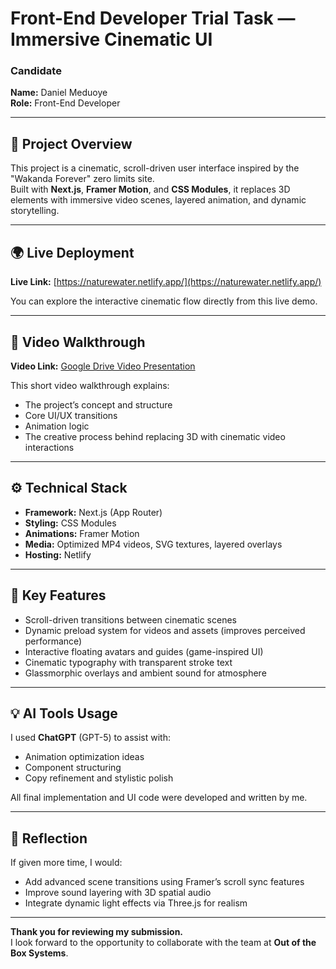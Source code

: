 # Front-End Developer Trial Task — Immersive Cinematic UI

### Candidate
**Name:** Daniel Meduoye  
**Role:** Front-End Developer

---

## 🧭 Project Overview

This project is a cinematic, scroll-driven user interface inspired by the "Wakanda Forever" zero limits site.  
Built with **Next.js**, **Framer Motion**, and **CSS Modules**, it replaces 3D elements with immersive video scenes, layered animation, and dynamic storytelling.

---

## 🌍 Live Deployment

**Live Link:** [https://naturewater.netlify.app/](https://naturewater.netlify.app/)

You can explore the interactive cinematic flow directly from this live demo.

---

## 🎥 Video Walkthrough

**Video Link:** [Google Drive Video Presentation](https://drive.google.com/file/d/1F0DI_QIly8dv5JNXoSg1dhcBatBXZAWd/view?usp=sharing)

This short video walkthrough explains:
- The project’s concept and structure  
- Core UI/UX transitions  
- Animation logic  
- The creative process behind replacing 3D with cinematic video interactions  

---

## ⚙️ Technical Stack

- **Framework:** Next.js (App Router)
- **Styling:** CSS Modules  
- **Animations:** Framer Motion  
- **Media:** Optimized MP4 videos, SVG textures, layered overlays  
- **Hosting:** Netlify

---

## 🧠 Key Features

- Scroll-driven transitions between cinematic scenes  
- Dynamic preload system for videos and assets (improves perceived performance)  
- Interactive floating avatars and guides (game-inspired UI)  
- Cinematic typography with transparent stroke text  
- Glassmorphic overlays and ambient sound for atmosphere  

---

## 💡 AI Tools Usage
I used **ChatGPT** (GPT-5) to assist with:
- Animation optimization ideas
- Component structuring
- Copy refinement and stylistic polish

All final implementation and UI code were developed and written by me.

---

## 🚀 Reflection
If given more time, I would:
- Add advanced scene transitions using Framer’s scroll sync features  
- Improve sound layering with 3D spatial audio  
- Integrate dynamic light effects via Three.js for realism  

---

**Thank you for reviewing my submission.**  
I look forward to the opportunity to collaborate with the team at **Out of the Box Systems**.
